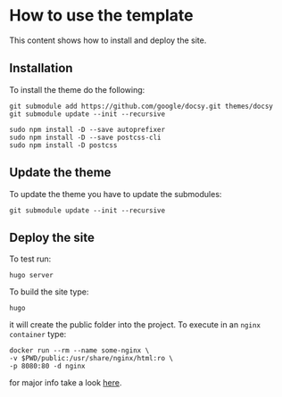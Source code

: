 # How to use the template

This content shows how to install and deploy the site.

## Installation
To install the theme do the following:

```shell script
git submodule add https://github.com/google/docsy.git themes/docsy
git submodule update --init --recursive

sudo npm install -D --save autoprefixer
sudo npm install -D --save postcss-cli
sudo npm install -D postcss
```

## Update the theme

To update the theme you have to update the submodules:

```shell script
git submodule update --init --recursive
```

## Deploy the site

To test run:
```shell script
hugo server
```

To build the site type:
```shell script
hugo
```

it will create the public folder into the project. To execute in an `nginx container` type:

```shell script
docker run --rm --name some-nginx \
-v $PWD/public:/usr/share/nginx/html:ro \
-p 8080:80 -d nginx
```
for major info take a look [here](https://hub.docker.com/_/nginx).

